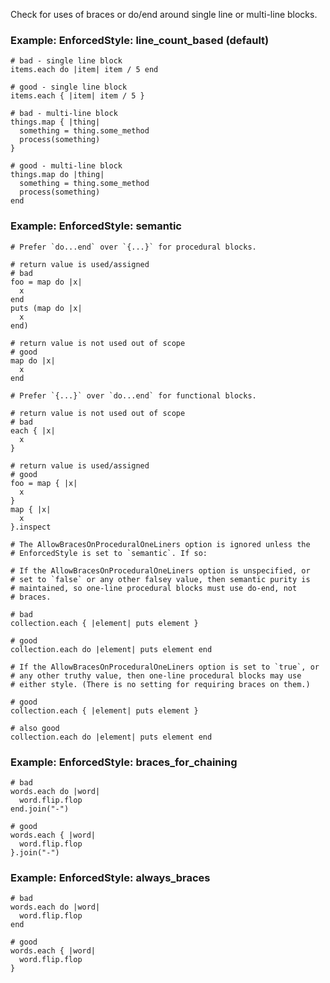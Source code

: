 Check for uses of braces or do/end around single line or
multi-line blocks.

### Example: EnforcedStyle: line_count_based (default)
    # bad - single line block
    items.each do |item| item / 5 end

    # good - single line block
    items.each { |item| item / 5 }

    # bad - multi-line block
    things.map { |thing|
      something = thing.some_method
      process(something)
    }

    # good - multi-line block
    things.map do |thing|
      something = thing.some_method
      process(something)
    end

### Example: EnforcedStyle: semantic
    # Prefer `do...end` over `{...}` for procedural blocks.

    # return value is used/assigned
    # bad
    foo = map do |x|
      x
    end
    puts (map do |x|
      x
    end)

    # return value is not used out of scope
    # good
    map do |x|
      x
    end

    # Prefer `{...}` over `do...end` for functional blocks.

    # return value is not used out of scope
    # bad
    each { |x|
      x
    }

    # return value is used/assigned
    # good
    foo = map { |x|
      x
    }
    map { |x|
      x
    }.inspect

    # The AllowBracesOnProceduralOneLiners option is ignored unless the
    # EnforcedStyle is set to `semantic`. If so:

    # If the AllowBracesOnProceduralOneLiners option is unspecified, or
    # set to `false` or any other falsey value, then semantic purity is
    # maintained, so one-line procedural blocks must use do-end, not
    # braces.

    # bad
    collection.each { |element| puts element }

    # good
    collection.each do |element| puts element end

    # If the AllowBracesOnProceduralOneLiners option is set to `true`, or
    # any other truthy value, then one-line procedural blocks may use
    # either style. (There is no setting for requiring braces on them.)

    # good
    collection.each { |element| puts element }

    # also good
    collection.each do |element| puts element end

### Example: EnforcedStyle: braces_for_chaining
    # bad
    words.each do |word|
      word.flip.flop
    end.join("-")

    # good
    words.each { |word|
      word.flip.flop
    }.join("-")

### Example: EnforcedStyle: always_braces
    # bad
    words.each do |word|
      word.flip.flop
    end

    # good
    words.each { |word|
      word.flip.flop
    }
